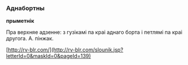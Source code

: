 ### Аднабортны
**прыметнік**

Пра верхняе адзенне: з гузікамі па краі аднаго борта і петлямі па краі другога. А. пінжак.

<a rel="author">[http://rv-blr.com/](http://rv-blr.com/slounik.jsp?letterId=0&maskId=0&pageId=139)</a>
